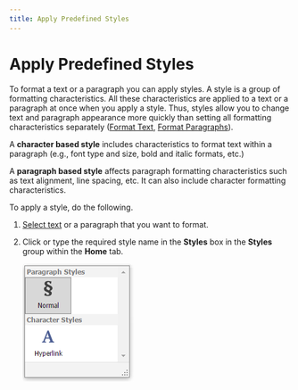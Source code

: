 ```yaml
---
title: Apply Predefined Styles
---
```

# Apply Predefined Styles
To format a text or a paragraph you can apply styles. A style is a group of formatting characteristics. All these characteristics are applied to a text or a paragraph at once when you apply a style. Thus, styles allow you to change text and paragraph appearance more quickly than setting all formatting characteristics separately ([Format Text](../../../../interface-elements-for-web/articles/rich-text-editor/formatting/format-text.md), [Format Paragraphs](../../../../interface-elements-for-web/articles/rich-text-editor/formatting/format-paragraphs.md)).

A **character based style** includes characteristics to format text within a paragraph (e.g., font type and size,  bold and italic formats, etc.)

A **paragraph based style** affects paragraph formatting characteristics such as text alignment, line spacing, etc. It can also include character formatting characteristics.

To apply a style, do the following.
1. [Select text](../../../../interface-elements-for-web/articles/rich-text-editor/text-editing/select-text.md) or a paragraph that you want to format.
2. Click or type the required style name in the **Styles** box in the **Styles** group within the **Home** tab.
	
	![EUD_ASPxRichEdit_Home_StylesList](../../../images/Img117813.png)